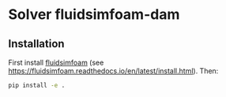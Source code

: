 # Solver fluidsimfoam-dam

## Installation

First install [fluidsimfoam] (see
https://fluidsimfoam.readthedocs.io/en/latest/install.html). Then:

```sh
pip install -e .
```

[fluidsimfoam]: https://foss.heptapod.net/fluiddyn/fluidsimfoam
